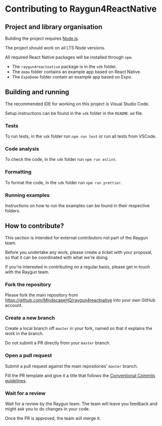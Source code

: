 # Contributing to Raygun4ReactNative

## Project and library organisation

Building the project requires [Node.js](https://nodejs.org).

The project should work on all LTS Node versions.

All required React Native packages will be installed through `npm`.

- The `raygun4reactnative` package is in the `sdk` folder.
- The `demo` folder contains an example app based on React Native.
- The `ExpoDemo` folder contain an example app based on Expo.

## Building and running

The recommended IDE for working on this project is Visual Studio Code.

Setup instructions can be found in the `sdk` folder in the `README.md` file.

### Tests

To run tests, in the `sdk` folder run `npm run test` or run all tests from VSCode.

### Code analysis

To check the code, in the `sdk` folder run `npm run eslint`.

### Formatting

To format the code, in the `sdk` folder run `npm run prettier`.

### Running examples

Instructions on how to run the examples can be found in their respective folders.

## How to contribute?

This section is intended for external contributors not part of the Raygun team.

Before you undertake any work, please create a ticket with your proposal,
so that it can be coordinated with what we're doing.

If you're interested in contributing on a regular basis,
please get in touch with the Raygun team.

### Fork the repository

Please fork the main repository from https://github.com/MindscapeHQ/raygun4reactnative
into your own GitHub account.

### Create a new branch

Create a local branch off `master` in your fork,
named so that it explains the work in the branch.

Do not submit a PR directly from your `master` branch.

### Open a pull request

Submit a pull request against the main repositories' `master` branch. 

Fill the PR template and give it a title that follows the [Conventional Commits guidelines](https://www.conventionalcommits.org/en/v1.0.0/).

### Wait for a review

Wait for a review by the Raygun team.
The team will leave you feedback and might ask you to do changes in your code.

Once the PR is approved, the team will merge it.

